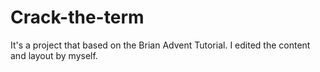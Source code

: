 # Crack-the-term
It's a project that based on the Brian Advent Tutorial. I edited the content and layout by myself.
